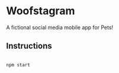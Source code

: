 # Woofstagram

A fictional social media mobile app for Pets!

## Instructions


```bash

npm start

```
